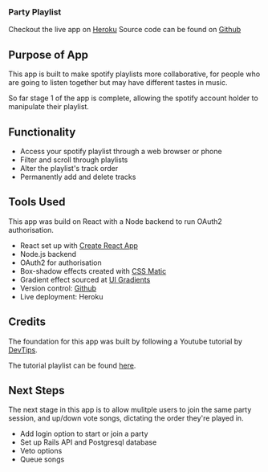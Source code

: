 ### Party Playlist
Checkout the live app on <a href="https://playlistparty.herokuapp.com/">Heroku</a>
Source code can be found on <a href="https://github.com/jesudason/party-playlist">Github</a> 

## Purpose of App
This app is built to make spotify playlists more collaborative, for people who are going to listen together but may have different tastes in music.

So far stage 1 of the app is complete, allowing the spotify account holder to manipulate their playlist.

## Functionality
<ul>
  <li>Access your spotify playlist through a web browser or phone</li>
  <li>Filter and scroll through playlists</li>
  <li>Alter the playlist's track order</li>
  <li>Permanently add and delete tracks</li>
</ul>

## Tools Used
This app was build on React with a Node backend to run OAuth2 authorisation.
<ul>
  <li>React set up with <a href="https://github.com/facebook/create-react-app">Create React App</a></li>
  <li>Node.js backend</li>
  <li>OAuth2 for authorisation</li>
  <li>Box-shadow effects created with <a href="https://www.cssmatic.com/">CSS Matic</a></li>
  <li>Gradient effect sourced at <a href="https://uigradients.com/">UI Gradients</a></li>
  <li>Version control: <a href="https://github.com/">Github</a></li>
  <li>Live deployment: Heroku</li>  
</ul>

## Credits
The foundation for this app was built by following a Youtube tutorial by <a href="https://www.youtube.com/channel/UCyIe-61Y8C4_o-zZCtO4ETQ">DevTips</a>.

The tutorial playlist can be found <a href="https://www.youtube.com/watch?v=Mg7Ma5i8NgM&list=PLqGj3iMvMa4LFqyGab_aR7M0zfQm2KTuX&index=1">here</a>. 

## Next Steps
The next stage in this app is to allow mulitple users to join the same party session, and up/down vote songs, dictating the order they're played in.
<ul>
  <li>Add login option to start or join a party</li>
  <li>Set up Rails API and Postgresql database</li>
  <li>Veto options</li>
  <li>Queue songs</li>
</ul>
